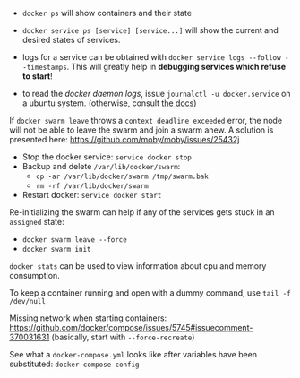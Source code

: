 - `docker ps` will show containers and their state

- `docker service ps [service] [service...]` will show the current and desired states of services.

- logs for a service can be obtained with `docker service logs --follow --timestamps`. This will greatly help in **debugging services which refuse to start**!

- to read the *docker daemon logs*, issue `journalctl -u docker.service` on a ubuntu system. (otherwise, consult [the docs](https://docs.docker.com/config/daemon/#out-of-memory-exceptions-oome))

If `docker swarm leave` throws a `context deadline exceeded` error, the node will not be able to leave the swarm and join a swarm anew. A solution is presented here:
https://github.com/moby/moby/issues/25432j

- Stop the docker service: `service docker stop`
- Backup and delete `/var/lib/docker/swarm`: 
    - `cp -ar /var/lib/docker/swarm /tmp/swarm.bak`
    - `rm -rf /var/lib/docker/swarm`
- Restart docker: `service docker start`


Re-initializing the swarm can help if any of the services gets stuck in an `assigned` state: 
- `docker swarm leave --force`
- `docker swarm init`

`docker stats` can be used to view information about cpu and memory consumption.

To keep a container running and open with a dummy command, use `tail -f /dev/null`

Missing network when starting containers: 
https://github.com/docker/compose/issues/5745#issuecomment-370031631
(basically, start with `--force-recreate`)

See what a `docker-compose.yml` looks like after variables have been substituted:
`docker-compose config`
